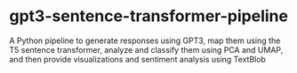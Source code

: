 # gpt3-sentence-transformer-pipeline
A Python pipeline to generate responses using GPT3, map them using the T5 sentence transformer, analyze and classify them using PCA and UMAP, and then provide visualizations and sentiment analysis using TextBlob
